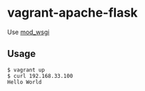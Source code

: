 # vagrant-apache-flask

Use [mod_wsgi](https://modwsgi.readthedocs.io/en/develop/)

## Usage

```
$ vagrant up
$ curl 192.168.33.100
Hello World
```
